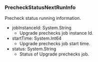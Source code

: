 ### PrecheckStatusNextRunInfo
Precheck status running information.

- jobInstanceId: System.String
  - Upgrade prechecks job instance Id.
- startTime: System.Int64
  - Upgrade prechecks job start time.
- status: System.String
  - Status of Upgrade prechecks job.
